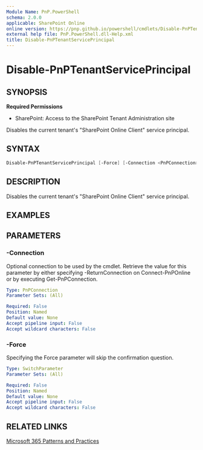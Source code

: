 ```yaml
---
Module Name: PnP.PowerShell
schema: 2.0.0
applicable: SharePoint Online
online version: https://pnp.github.io/powershell/cmdlets/Disable-PnPTenantServicePrincipal.html
external help file: PnP.PowerShell.dll-Help.xml
title: Disable-PnPTenantServicePrincipal
---
```

  
# Disable-PnPTenantServicePrincipal

## SYNOPSIS

**Required Permissions**

* SharePoint: Access to the SharePoint Tenant Administration site

Disables the current tenant's "SharePoint Online Client" service principal.

## SYNTAX

```powershell
Disable-PnPTenantServicePrincipal [-Force] [-Connection <PnPConnection>] 
```

## DESCRIPTION
Disables the current tenant's "SharePoint Online Client" service principal.

## EXAMPLES

## PARAMETERS

### -Connection
Optional connection to be used by the cmdlet. Retrieve the value for this parameter by either specifying -ReturnConnection on Connect-PnPOnline or by executing Get-PnPConnection.

```yaml
Type: PnPConnection
Parameter Sets: (All)

Required: False
Position: Named
Default value: None
Accept pipeline input: False
Accept wildcard characters: False
```

### -Force
Specifying the Force parameter will skip the confirmation question.

```yaml
Type: SwitchParameter
Parameter Sets: (All)

Required: False
Position: Named
Default value: None
Accept pipeline input: False
Accept wildcard characters: False
```

## RELATED LINKS

[Microsoft 365 Patterns and Practices](https://aka.ms/m365pnp)


